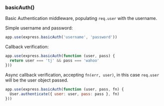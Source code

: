 <h3 id='basicAuth'>basicAuth()</h3>

Basic Authentication middleware, populating `req.user`
with the username.

Simple username and password:

```js
app.use(express.basicAuth('username', 'password'))
```

Callback verification:

```js
app.use(express.basicAuth(function (user, pass) {
  return user === 'tj' && pass === 'wahoo'
}))
```

Async callback verification, accepting `fn(err, user)`,
in this case `req.user` will be the user object passed.

```js
app.use(express.basicAuth(function (user, pass, fn) {
  User.authenticate({ user: user, pass: pass }, fn)
}))
```
